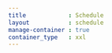 ```yaml
---
title            : Schedule
layout           : schedule
manage-container : true  
container_type   : xxl
---
```


<!-- The Open Security Summit schedule is led by you. Have a burning topic that you'd like to discuss with your industry peers? Create a session and add it to the schedule. -->

<!-- The participant led model means that our schedule will remain fluid until a few days before the start of the summit, when we'll lock down sessions and rooms, to make sure everyone knows where they are going and when. -->
